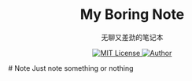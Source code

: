 <p align="center">
<h1 align="center">My Boring Note</h1>
<p align="center">无聊又差劲的笔记本</p>
<p align="center">
    <a href="https://github.com/CoderGay/">
        <img src="https://img.shields.io/badge/license-MIT-green" alt="MIT License" />
    </a>
    <a href="https://github.com/CoderGay">
        <img src="https://img.shields.io/badge/author-CoderGay-blueviolet" alt="Author">
    </a>
</p>
# Note
Just note something or nothing
